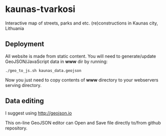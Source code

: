 # kaunas-tvarkosi
Interactive map of streets, parks and etc. (re)constructions in Kaunas city, Lithuania

## Deployment
All website is made from static content.
You will need to generate/update GeoJSON/JavaScript data in **www** dir by running:

    ./geo_to_js.sh kaunas_data.geojson

Now you just need to copy contents of **www** directory to your webservers serving directory.

## Data editing
I suggest using http://geojson.io

This on-line GeoJSON editor can Open and Save file directly to/from github repository.
